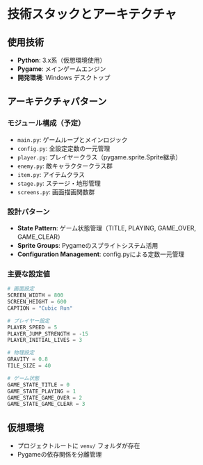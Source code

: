 # 技術スタックとアーキテクチャ

## 使用技術
- **Python**: 3.x系（仮想環境使用）
- **Pygame**: メインゲームエンジン
- **開発環境**: Windows デスクトップ

## アーキテクチャパターン
### モジュール構成（予定）
- `main.py`: ゲームループとメインロジック
- `config.py`: 全設定定数の一元管理
- `player.py`: プレイヤークラス（pygame.sprite.Sprite継承）
- `enemy.py`: 敵キャラクタークラス群
- `item.py`: アイテムクラス
- `stage.py`: ステージ・地形管理
- `screens.py`: 画面描画関数群

### 設計パターン
- **State Pattern**: ゲーム状態管理（TITLE, PLAYING, GAME_OVER, GAME_CLEAR）
- **Sprite Groups**: Pygameのスプライトシステム活用
- **Configuration Management**: config.pyによる定数一元管理

### 主要な設定値
```python
# 画面設定
SCREEN_WIDTH = 800
SCREEN_HEIGHT = 600
CAPTION = "Cubic Run"

# プレイヤー設定
PLAYER_SPEED = 5
PLAYER_JUMP_STRENGTH = -15
PLAYER_INITIAL_LIVES = 3

# 物理設定
GRAVITY = 0.8
TILE_SIZE = 40

# ゲーム状態
GAME_STATE_TITLE = 0
GAME_STATE_PLAYING = 1
GAME_STATE_GAME_OVER = 2
GAME_STATE_GAME_CLEAR = 3
```

## 仮想環境
- プロジェクトルートに `venv/` フォルダが存在
- Pygameの依存関係を分離管理